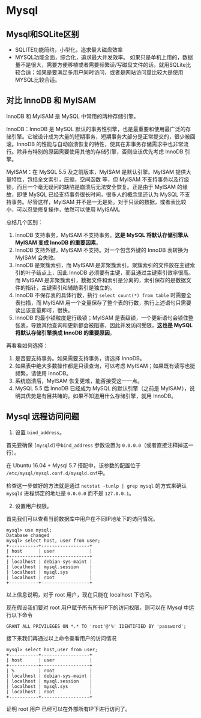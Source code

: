 # Mysql

## Mysql和SQLite区别
* SQLITE功能简约，小型化，追求最大磁盘效率
* MYSQL功能全面，综合化，追求最大并发效率。
如果只是单机上用的，数据量不是很大，需要方便移植或者需要频繁读/写磁盘文件的话，就用SQLite比较合适；如果是要满足多用户同时访问，或者是网站访问量比较大是使用MYSQL比较合适。

## 对比 InnoDB 和 MyISAM
InnoDB 和 MyISAM 是 MySQL 中常用的两种存储引擎。

InnoDB：InnoDB 是 MySQL 默认的事务性引擎，也是最重要和使用最广泛的存储引擎。它被设计成为大量的短期事务，短期事务大部分是正常提交的，很少被回滚。InnoDB 的性能与自动崩溃恢复的特性，使其在非事务存储需求中也非常流行。除非有特别的原因需要使用其他的存储引擎，否则应该优先考虑 InnoDB 引擎。

MyISAM：在 MySQL 5.5 及之前版本，MyISAM 是默认引擎。MyISAM 提供大量特性，包括全文索引，压缩，空间函数 等，但 MyISAM 不支持事务以及行级锁，而且一个毫无疑问的缺陷是崩溃后无法安全恢复。正是由于 MyISAM 的缘故，即使 MySQL 已经支持事务很长时间，很多人的概念里还认为 MySQL 不支持事务。尽管这样，MyISAM 并不是一无是处。对于只读的数据，或者表比较小，可以忍受修复操作，依然可以使用 MyISAM。

总结几个区别：
1. InnoDB 支持事务，MyISAM 不支持事务。**这是 MySQL 将默认存储引擎从 MyISAM 变成 InnoDB 的重要因素**。
2. InnoDB 支持外键，MyISAM 不支持。对一个包含外键的 InnoDB 表转换为 MyISAM 会失败。
3. InnoDB 是聚簇索引，而 MyISAM 是非聚簇索引。聚簇索引的文件放在主键索引的叶子结点上，因此 InnoDB 必须要有主键，而且通过主键索引效率很高。而 MyISAM 是非聚簇索引，数据文件和索引是分离的，索引保存的是数据文件的指针，主键索引和辅助索引是独立的。
4. InnoDB 不保存表的具体行数，执行 `select count(*) from table` 时需要全表扫描，而 MyISAM 用一个变量保存了整个表的行数，执行上述语句只需要读出该变量即可，很快。
5. InnoDB 的最小锁粒度是行级锁；MyISAM 是表级锁，一个更新语句会锁住整张表，导致其他查询和更新都会被阻塞，因此并发访问受限，**这也是 MySQL 将默认存储引擎换成 InnoDB 的重要原因**。

再看看如何选择：
1. 是否要支持事务。如果需要支持事务，请选择 InnoDB。
2. 如果表中绝大多数操作都是只读查询，可以考虑 MyISAM；如果既有读写也挺频繁，请使用 InnoDB。
3. 系统崩溃后，MyISAM 恢复更难，能否接受这一一点。
4. MySQL 5.5 后 InnoDB 已经成为 MySQL 的默认引擎（之前是 MyISAM），说明其优势是有目共睹的。如果不知道用什么存储引擎，就用 InnoDB。

## Mysql 远程访问问题
1. 设置 `bind_address`。

首先要确保 `[mysqld]`中`bind_address` 参数设置为 `0.0.0.0`（或者直接注释掉这一行）。

在 Ubuntu 16.04 + Mysql 5.7 搭配中，该参数的配置位于 `/etc/mysql/mysql.conf.d/mysqld.cnf`中。

检查这一步做好的方法就是通过 `netstat -tunlp | grep mysql` 的方式来确认 `mysqld` 进程绑定的地址是 `0.0.0.0` 而不是 `127.0.0.1`。
 
2. 设置用户权限。

首先我们可以查看当前数据库中用户在不同IP地址下的访问情况。
```
mysql> use mysql;
Database changed
mysql> select host, user from user;
+-----------+------------------+
| host      | user             |
+-----------+------------------+
| localhost | debian-sys-maint |
| localhost | mysql.session    |
| localhost | mysql.sys        |
| localhost | root             |
+-----------+------------------+
```
以上信息说明，对于 root 用户，现在只能在 localhost 下访问。

现在假设我们要对 root 用户赋予所有所有IP下的访问权限，则可以在 Mysql 中运行以下命令
```
GRANT ALL PRIVILEGES ON *.* TO 'root'@'%' IDENTIFIED BY 'password';
```

接下来我们再通过以上命令查看用户的访问情况
```
mysql> select host,user from user;
+-----------+------------------+
| host      | user             |
+-----------+------------------+
| %         | root             |
| localhost | debian-sys-maint |
| localhost | mysql.session    |
| localhost | mysql.sys        |
| localhost | root             |
+-----------+------------------+
```
证明 root 用户 已经可以在外部所有IP下进行访问了。